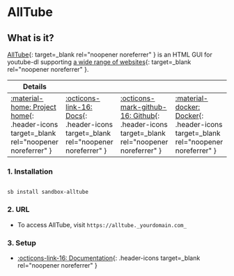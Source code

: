 # AllTube

## What is it?

[AllTube](http://alltubedownload.net/){: target=_blank rel="noopener noreferrer" } is an HTML GUI for youtube-dl supporting [a wide range of websites](https://alltubedownload.net/extractors){: target=_blank rel="noopener noreferrer" }.

| Details     |             |             |             |
|-------------|-------------|-------------|-------------|
| [:material-home: Project home](https://github.com/Rudloff/alltube){: .header-icons target=_blank rel="noopener noreferrer" } | [:octicons-link-16: Docs](https://github.com/Rudloff/alltube){: .header-icons target=_blank rel="noopener noreferrer" } | [:octicons-mark-github-16: Github](https://github.com/Rudloff/alltube){: .header-icons target=_blank rel="noopener noreferrer" } | [:material-docker: Docker](https://hub.docker.com/r/rudloff/alltube){: .header-icons target=_blank rel="noopener noreferrer" }|

### 1. Installation

``` shell

sb install sandbox-alltube

```

### 2. URL

- To access AllTube, visit `https://alltube._yourdomain.com_`

### 3. Setup

- [:octicons-link-16: Documentation](https://github.com/Rudloff/alltube){: .header-icons target=_blank rel="noopener noreferrer" }
